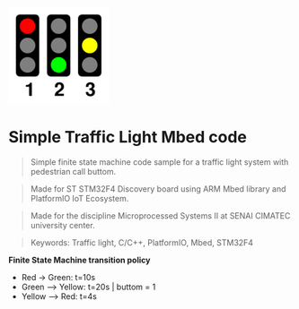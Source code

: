 <a href="https://github.com/branilson"><img src="https://github.com/branilson/BL_TrafficLight/blob/master/img/180px-Traffic_lights_3_states.png" title="Branilson Luiz" alt="BranlsonLuiz"></a>

<!-- [![Branilson Luiz(https://github.com/branilson/BL_TrafficLight/blob/master/img/180px-Traffic_lights_3_states.png](https://github.com/branilson) -->


# Simple Traffic Light Mbed code

> Simple finite state machine code sample for a traffic light system with pedestrian call buttom.

> Made for ST STM32F4 Discovery board using ARM Mbed library and PlatformIO IoT Ecosystem.

> Made for the discipline Microprocessed Systems II at SENAI CIMATEC university center.

> Keywords: Traffic light, C/C++, PlatformIO, Mbed, STM32F4

**Finite State Machine transition policy**

- Red -> Green: t=10s
- Green --> Yellow: t=20s | buttom = 1
- Yellow --> Red: t=4s
